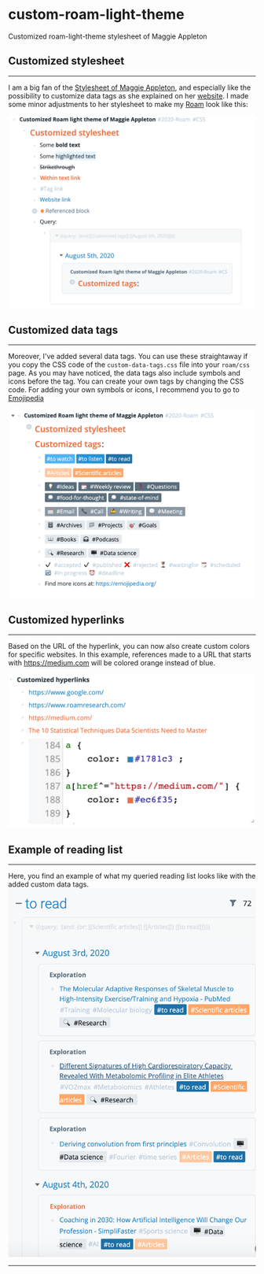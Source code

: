 # custom-roam-light-theme
Customized roam-light-theme stylesheet of Maggie Appleton

<h2>Customized stylesheet </h2>
<hr>

I am a big fan of the [Stylesheet of Maggie Appleton](https://gist.github.com/MaggieAppleton/3d86fcec241a6277ca093f5267cf4326), and especially like the possibility to customize data tags as she explained on her [website](https://maggieappleton.com/paintingroam). I made some minor adjustments to her stylesheet to make my [Roam](https://roamresearch.com/) look like this:

![custom-stylesheet](https://github.com/StephanvdZwaard/custom-roam-light-theme/blob/master/custom-stylesheet.png)

<h2>Customized data tags </h2>
<hr>

Moreover, I've added several data tags. You can use these straightaway if you copy the CSS code of the `custom-data-tags.css` file into your `roam/css` page. 
As you may have noticed, the data tags also include symbols and icons before the tag. You can create your own tags by changing the CSS code. For adding your own symbols or icons, I recommend you to go to [Emojipedia](https://emojipedia.org/)

![custom-data-tags](https://github.com/StephanvdZwaard/custom-roam-light-theme/blob/master/custom-data-tags.png)


<h2>Customized hyperlinks </h2>
<hr>

Based on the URL of the hyperlink, you can now also create custom colors for specific websites.
In this example, references made to a URL that starts with https://medium.com will be colored orange instead of blue.

![custom-hyperlinks](https://github.com/StephanvdZwaard/custom-roam-light-theme/blob/master/custom-hyperlink.png)


<h2>Example of reading list </h2>
<hr>

Here, you find an example of what my queried reading list looks like with the added custom data tags.
![to-read](https://github.com/StephanvdZwaard/custom-roam-light-theme/blob/master/to-read.png)

<hr>
